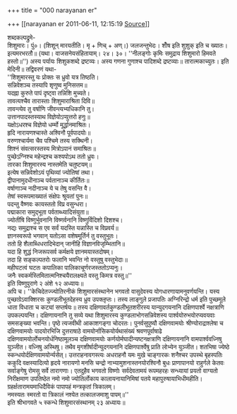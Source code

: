 +++
title = "000 narayanan er"

+++
[[narayanan er	2011-06-11, 12:15:19 [Source](https://groups.google.com/g/bvparishat/c/M3BDf3uq4Gk)]]



शब्दकल्पद्रुमे-  
शिशुमारः। पुं०। (शिशून् मारयतीति। मृ + णिच् + अण्।) जलजन्तुभेदः। शोँष इति शुशुक् इति च ख्यातः। इत्यमरभरतौ॥ (यथा। वाजसनेयसंहितायाम्। २४। ३०।
''नीलङ्गोः कृमिः समुद्राय शिशुमारो हिमवते हस्तो॥'') अस्य पर्यायः शिशुकशब्दे द्रष्टव्यः। अस्य गणना गुणाश्च पादिशब्दे द्रष्टव्याः॥ तारात्मकाच्युतः। इति मेदिनी॥ तद्विवरणं यथा-  
 ''शिशुमारस्तु यः प्रोक्तः स ध्रुवो यत्र तिष्ठति।  
 सन्निवेशञ्च तस्यापि शृणुष्व मुनिसत्तम॥  
 यदह्ना कुरुते पापं दृष्ट्वा तन्निशि मुच्यते।  
 तावत्यश्चैव तारास्ताः शिशुमाराश्रिता दिवि॥  
 तावन्त्येव तु वर्षाणि जीवन्त्यभ्यधिकानि तु।  
 उत्तानपादस्तस्याथ विज्ञेयोऽप्युत्तरो हनुः॥  
 यक्षोऽधरश्च विज्ञेयो धर्म्मो मूर्द्धानमाश्रितः।  
 हृदि नारायणश्चास्ते अश्विनौ पूर्वपादयोः॥  
 वरुणश्चार्यमा चैव पश्चिमे तस्य सक्थिनी।  
 शिश्नं संवत्सरस्तस्य मित्रोऽपानं समाश्रितः॥  
 पुच्छेऽग्निश्च महेन्द्रश्च कश्यपोऽथ ततो ध्रुवः।  
 तारका शिशुमारस्य नास्तमेति चतुष्टयम्॥  
 इत्येष सन्निवेशोऽयं पृथिव्यां ज्योतिषां तथा।  
 द्वीपानामुदधीनाञ्च पर्वतानाञ्च कीर्तितः॥  
 वर्षाणाञ्च नदीनाञ्च ये च तेषु वसन्ति वै।  
 तेषां स्वरूपमाख्यातं संक्षेपः श्रूयतां पुनः॥  
 पदन्तु वैष्णवः कायस्ततो विप्र वसुन्धरा।  
 पद्माकारा समुद्भूता पर्वताब्ध्यादिसंयुता॥  
 ज्योतींषि विष्णुर्भुवनानि विष्णर्वनानि विष्णुर्विदिशो दिशश्च।  
 नद्यः समुद्राश्च स एव सर्वं यदस्ति यन्नास्ति च विप्रवर्य॥  
 ज्ञानस्वरूपो भगवान् यतोऽसा वशेषमूर्तिर्न तु वस्तुभूतः।  
 ततो हि शैलाब्धिधरादिभेदान् जानीहि विज्ञानविजृम्भितानि॥  
 यदा हि शुद्धं निजरूपसर्व कर्मक्षये ज्ञानमयास्तदोषम्।  
 तदा हि सङ्कल्पतरोः फलानि भवन्ति नो वस्तुषु वस्तुभेदाः॥  
 महीघटत्वं घटतः कपालिका पालिकाचूर्णरजस्ततोऽप्यनुः।  
 जनैः स्वकर्मस्तिमितात्मनिश्चयैरालक्ष्यते वस्तु किमत्र वस्तु॥''  
 इति विष्णुपुराणे २ अंशे १२ अध्यायः॥  
अपि च। ''केचिदेतज्ज्योतिरनीकं शिशुमारसंस्थानेन भगवतो वासुदेवस्य योगधारणायामनुवर्णयन्ति। यस्य पुच्छाग्रेऽवाक्शिरसः कुण्डलीभूतदेहस्य ध्रुव उपक्लृप्तः। तस्य लाङ्गुले प्रजापतिः अग्निरिन्द्रो धर्म इति पुच्छमूले धाता विधाता च कट्यां सप्तर्षयः॥ तस्य दक्षिणावर्तकुण्डलीभूतशरीरस्य यान्युदगयनानि दक्षिणपार्श्वे नक्षत्राणि उपकल्पयन्ति। दक्षिणायनानि तु सव्ये यथा शिशुमारस्य कुण्डलाभोगसन्निवेशस्य पार्श्वयोरुभयोरप्यवयवाः समसङ्ख्या भवन्ति। पृष्ठे त्यजवीथी आकाशगङ्गा चोदरतः। पुनर्वसुपुष्यौ दक्षिणवामयोः श्रीण्योराद्राश्लेषा च दक्षिणवामयोः पादयोरभिजि दुत्तराषाठे वामयोर्नासिकयोर्यथासंख्यं श्रवणपूर्वाषाढे दक्षिणवामयोर्लोचनयोर्धनिष्ठामूलञ्च दक्षिणवामयोः कर्णयोर्मघादीन्यष्टनक्षत्राणि दक्षिणायनानि वामपार्श्ववध्निषु युञ्जीत। वध्निषु अस्थिषु। तथैव मृगशीर्षादीन्युदगयनानि दक्षिणपार्श्वेषु प्राति लोभ्येन युञ्जीत। शतभिषा ज्येष्ठे स्कन्धयोर्दक्षिणवामयोर्न्यसेत्।
उत्तराहनावगस्त्यः अधराहनौ यमः मुखे चाङ्गारकः शनैश्चर उपस्थे बृहस्पतिः ककुदि वक्षस्यादित्यो हृदये नारायणो मनसि चन्द्रो नाभ्यामुशनास्तनयोरश्विनौ बुधः प्राणापानयो राहुर्गले केतवः सर्वाङ्गेषु रोमसु सर्वे तारागणाः। एतदुहैव भगवतो विष्णोः सर्वदेवतामयं रूपमहरहः सन्ध्यायां प्रयतो वाग्यतो निरीक्षमाण उपतिष्ठेत नमो नमो ज्योतिर्लोकाय कालायनायानिमिषां पतये महापुरुषायाभिधीमहीति।  
 ग्रहर्क्षतारामयमाधिदैविकं पापापहं मन्त्रकृतां त्रिकालम्।  
 नमस्यतः स्मरतो वा त्रिकालं नश्येत तत्कालजमाशु पापम्॥''  
 इति श्रीभागवते ५ स्कन्धे शिशुमारसंस्थानम् २३ अध्यायः॥  

